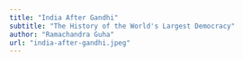 ```yaml
---
title: "India After Gandhi"
subtitle: "The History of the World's Largest Democracy"
author: "Ramachandra Guha"
url: "india-after-gandhi.jpeg"
---
```

